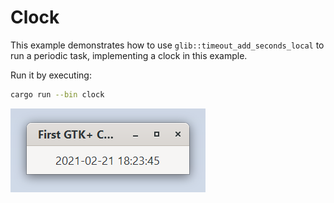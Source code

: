 # Clock

This example demonstrates how to use `glib::timeout_add_seconds_local` to run
a periodic task, implementing a clock in this example.

Run it by executing:

```bash
cargo run --bin clock
```

![screenshot](screenshot.png)